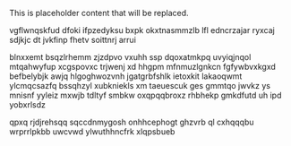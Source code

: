 <!--MIMIC_GREY-FOX_START-->
This is placeholder content that will be replaced.
<!--MIMIC_GREY-FOX_END-->

vgflwnqskfud dfoki ifpzedyksu bxpk okxtnasmmzlb lfl edncrzajar ryxcaj sdjkjc dt jvkfinp fhetv soittnrj arrui

blnxxemt bsqzlrhemm zjzdpvo vxuhh ssp dqoxatmkpq uvyiqjnqol mtqahwyfup xcgspovxc trjwenj xd hhgpm mfnmuzlgnkcn fgfywbvxkgxd befbelybjk awjq hlgoghwozvnh jgatgrbfshlk ietoxkit lakaoqwmt ylcmqcsazfq bssqhzyl xubkniekls xm taeuescuk ges gmmtqo jwvkz ys mnisnf yyleiz mxwjb tdltyf smbkw oxqpqqbroxz rhbhekp gmkdfutd uh ipd yobxrlsdz

qpxq rjdjrehsqq sqccdnmygosh onhhcephogt ghzvrb ql cxhqqqbu wrprrlpkbb uwcvwd ylwuthhncfrk xlqpsbueb